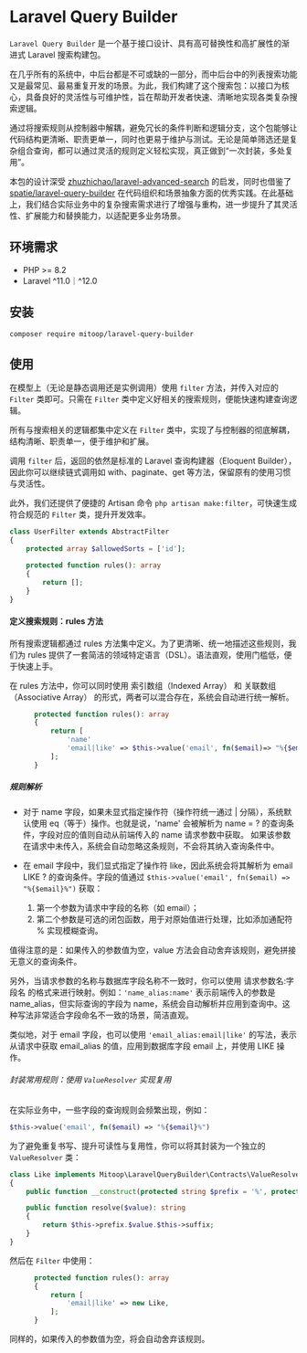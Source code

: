 # Laravel Query Builder

`Laravel Query Builder` 是一个基于接口设计、具有高可替换性和高扩展性的渐进式 Laravel 搜索构建包。

在几乎所有的系统中，中后台都是不可或缺的一部分，而中后台中的列表搜索功能又是最常见、最易重复开发的场景。为此，我们构建了这个搜索包：以接口为核心，具备良好的灵活性与可维护性，旨在帮助开发者快速、清晰地实现各类复杂搜索逻辑。

通过将搜索规则从控制器中解耦，避免冗长的条件判断和逻辑分支，这个包能够让代码结构更清晰、职责更单一，同时也更易于维护与测试。无论是简单筛选还是复杂组合查询，都可以通过灵活的规则定义轻松实现，真正做到“一次封装，多处复用”。

本包的设计深受 [zhuzhichao/laravel-advanced-search](https://github.com/matrix-lab/laravel-advanced-search) 的启发，同时也借鉴了 [spatie/laravel-query-builder](https://github.com/spatie/laravel-query-builder) 在代码组织和场景抽象方面的优秀实践。在此基础上，我们结合实际业务中的复杂搜索需求进行了增强与重构，进一步提升了其灵活性、扩展能力和替换能力，以适配更多业务场景。

## 环境需求

- PHP >= 8.2
- Laravel ^11.0｜^12.0

## 安装

```shell
composer require mitoop/laravel-query-builder
```

## 使用
在模型上（无论是静态调用还是实例调用）使用 `filter` 方法，并传入对应的 `Filter` 类即可。只需在 `Filter` 类中定义好相关的搜索规则，便能快速构建查询逻辑。

所有与搜索相关的逻辑都集中定义在 `Filter` 类中，实现了与控制器的彻底解耦，结构清晰、职责单一，便于维护和扩展。

调用 `filter` 后，返回的依然是标准的 Laravel 查询构建器（Eloquent Builder），因此你可以继续链式调用如 with、paginate、get 等方法，保留原有的使用习惯与灵活性。

此外，我们还提供了便捷的 Artisan 命令 `php artisan make:filter`，可快速生成符合规范的 `Filter` 类，提升开发效率。

```php
class UserFilter extends AbstractFilter
{
    protected array $allowedSorts = ['id'];

    protected function rules(): array
    {
        return [];
    }
}
```

#### 定义搜索规则：rules 方法
所有搜索逻辑都通过 rules 方法集中定义。为了更清晰、统一地描述这些规则，我们为 rules 提供了一套简洁的领域特定语言（DSL）。语法直观，使用门槛低，便于快速上手。

在 rules 方法中，你可以同时使用 索引数组（Indexed Array） 和 关联数组（Associative Array） 的形式，两者可以混合存在，系统会自动进行统一解析。

```php
      protected function rules(): array
      {
          return [
              'name'
              'email|like' => $this->value('email', fn($email)=> "%{$email}%"),
          ];
      }
```
##### 规则解析
- 对于 name 字段，如果未显式指定操作符（操作符统一通过 | 分隔），系统默认使用 eq（等于）操作。也就是说，'name' 会被解析为 name = ? 的查询条件，字段对应的值则自动从前端传入的 name 请求参数中获取。
如果该参数在请求中未传入，系统会自动忽略这条规则，不会将其纳入查询条件中。

- 在 email 字段中，我们显式指定了操作符 like，因此系统会将其解析为 email LIKE ? 的查询条件。字段的值通过 `$this->value('email', fn($email) => "%{$email}%")` 获取：
  1. 第一个参数为请求中字段的名称（如 email）；
  2. 第二个参数是可选的闭包函数，用于对原始值进行处理，比如添加通配符 % 实现模糊查询。

值得注意的是：如果传入的参数值为空，value 方法会自动舍弃该规则，避免拼接无意义的查询条件。

另外，当请求参数的名称与数据库字段名称不一致时，你可以使用 请求参数名:字段名 的格式来进行映射。例如：`'name_alias:name'`
表示前端传入的参数是 name_alias，但实际查询的字段为 name，系统会自动解析并应用到查询中。这种写法非常适合字段命名不一致的场景，简洁直观。

类似地，对于 email 字段，也可以使用 `'email_alias:email|like'` 的写法，表示从请求中获取 email_alias 的值，应用到数据库字段 email 上，并使用 LIKE 操作。

###### 封装常用规则：使用 `ValueResolver` 实现复用
在实际业务中，一些字段的查询规则会频繁出现，例如：
```php
$this->value('email', fn($email) => "%{$email}%")
```
为了避免重复书写、提升可读性与复用性，你可以将其封装为一个独立的 `ValueResolver` 类：
```php
class Like implements Mitoop\LaravelQueryBuilder\Contracts\ValueResolver
{
    public function __construct(protected string $prefix = '%', protected string $suffix = '%') {}

    public function resolve($value): string
    {
        return $this->prefix.$value.$this->suffix;
    }
}
```
然后在 `Filter` 中使用：
```php
      protected function rules(): array
      {
          return [
              'email|like' => new Like,
          ];
      }
```
同样的，如果传入的参数值为空，将会自动舍弃该规则。









